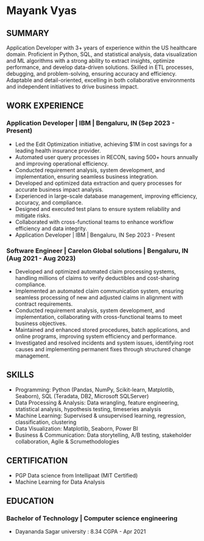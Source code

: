 # Mayank Vyas

## SUMMARY

Application Developer with 3+ years of experience within the US healthcare domain. Proficient in Python, SQL, and
statistical analysis, data visualization and ML algorithms with a strong ability to extract insights, optimize performance,
and develop data-driven solutions. Skilled in ETL processes, debugging, and problem-solving, ensuring accuracy and
efficiency. Adaptable and detail-oriented, excelling in both collaborative environments and independent initiatives to
drive business impact.

## WORK EXPERIENCE
### Application Developer | IBM | Bengaluru, IN (Sep 2023 - Present)

*  Led the Edit Optimization initiative, achieving $1M in cost savings for a leading health insurance provider.
*  Automated user query processes in RECON, saving 500+ hours annually and improving operational efficiency.
*  Conducted requirement analysis, system development, and implementation, ensuring seamless business integration.
*  Developed and optimized data extraction and query processes for accurate business impact analysis.
*  Experienced in large-scale database management, improving efficiency, accuracy, and compliance.
*  Designed and executed test plans to ensure system reliability and mitigate risks.
*  Collaborated with cross-functional teams to enhance workflow efficiency and data integrity.
*  Application Developer | IBM | Bengaluru, IN Sep 2023 - Present

### Software Engineer | Carelon Global solutions | Bengaluru, IN (Aug 2021 - Aug 2023)
*  Developed and optimized automated claim processing systems, handling millions of claims to verify deductibles and cost-sharing compliance.
*  Implemented an automated claim communication system, ensuring seamless processing of new and adjusted claims in alignment with contract requirements.
*  Conducted requirement analysis, system development, and implementation, collaborating with cross-functional teams to meet business objectives.
*  Maintained and enhanced stored procedures, batch applications, and online programs, improving system efficiency and performance.
*  Investigated and resolved incidents and system issues, identifying root causes and implementing permanent fixes through structured change management.

## SKILLS
*  Programming: Python (Pandas, NumPy, Scikit-learn, Matplotlib, Seaborn), SQL (Teradata, DB2, Microsoft SQLServer)
*  Data Processing & Analysis: Data wrangling, feature engineering, statistical analysis, hypothesis testing, timeseries analysis
*  Machine Learning: Supervised & unsupervised learning, regression, classification, clustering
*  Data Visualization: Matplotlib, Seaborn, Power BI
*  Business & Communication: Data storytelling, A/B testing, stakeholder collaboration, Agile & Scrumethodologies

## CERTIFICATION
*  PGP Data science from Intellipaat (MIT Certified)
*  Machine Learning for Data Analysis

##  EDUCATION
### Bachelor of Technology | Computer science engineering
*  Dayananda Sagar university : 8.34 CGPA - Apr 2021
